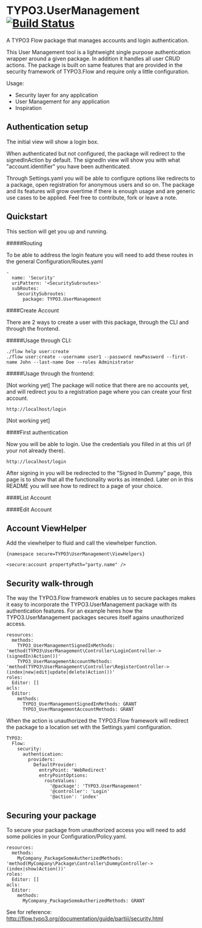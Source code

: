 TYPO3.UserManagement [![Build Status](https://travis-ci.org/svparijs/TYPO3.UserManagement.png?branch=master)](https://travis-ci.org/svparijs/TYPO3.UserManagement)
==================================================================================================================================================================

A TYPO3 Flow package that manages accounts and login authentication.

This User Management tool is a lightweight single purpose authentication wrapper around a given package.
In addition it handles all user CRUD actions.
The package is built on same features that are provided in the security framework of TYPO3.Flow and require only a little
configuration.

Usage:
- Security layer for any application
- User Management for any application
- Inspiration

Authentication setup
--------------------

The initial view will show a login box.

When authenticated but not configured, the package will redirect to the signedInAction by default.
The signedIn view will show you with what "account.identifier" you have been authenticated.

Through Settings.yaml you will be able to configure options like redirects to a package, open registration for anonymous users
and so on. The package and its features will grow overtime if there is enough usage and are generic use cases to be applied. Feel
free to contribute, fork or leave a note.

Quickstart
----------

This section will get you up and running.

#####Routing

To be able to address the login feature you will need to add these routes in the general Configuration/Routes.yaml

	-
	  name: 'Security'
	  uriPattern: '<SecuritySubroutes>'
	  subRoutes:
	    SecuritySubroutes:
	      package: TYPO3.UserManagement

####Create Account

There are 2 ways to create a user with this package, through the CLI and through the frontend.

#####Usage through CLI:

	./flow help user:create
	./flow user:create --username user1 --password newPassword --first-name John --last-name Doe --roles Administrator

#####Usage through the frontend:

[Not working yet]
The package will notice that there are no accounts yet, and will redirect you to a registration page where you can create your first account.

	http://localhost/login

[Not working yet]

####First authentication

Now you will be able to login. Use the credentials you filled in at this url (if your not already there).

	http://localhost/login

After signing in you will be redirected to the "Signed In Dummy" page, this page is to show that all the functionality works as intended.
Later on in this README you will see how to redirect to a page of your choice.

####List Account

####Edit Account

Account ViewHelper
------------------

Add the viewhelper to fluid and call the viewhelper function.

	{namespace secure=TYPO3\UserManagement\ViewHelpers}

	<secure:account propertyPath="party.name" />

Security walk-through
---------------------

The way the TYPO3.Flow framework enables us to secure packages makes it easy to incorporate the TYPO3.UserManagement package with its authentication features.
For an example heres how the TYPO3.UserManagement packages secures itself agains unauthorized access.

	resources:
	  methods:
	    TYPO3_UserManagementSignedInMethods: 'method(TYPO3\UserManagement\Controller\LoginController->(signedIn)Action())'
	    TYPO3_UserManagementAccountMethods: 'method(TYPO3\UserManagement\Controller\RegisterController->(index|new|edit|update|delete)Action())'
	roles:
	  Editor: []
	acls:
	  Editor:
	    methods:
	      TYPO3_UserManagementSignedInMethods: GRANT
	      TYPO3_UserManagementAccountMethods: GRANT

When the action is unauthorized the TYPO3.Flow framework will redirect the package to a location set with the Settings.yaml configuration.

	TYPO3:
	  Flow:
	    security:
	      authentication:
	        providers:
	          DefaultProvider:
	            entryPoint: 'WebRedirect'
	            entryPointOptions:
	              routeValues:
                    '@package': 'TYPO3.UserManagement'
                    '@controller': 'Login'
                    '@action': 'index'

Securing your package
---------------------

To secure your package from unauthorized access you will need to add some policies in your Configuration/Policy.yaml.

	resources:
	  methods:
	    MyCompany_PackageSomeAutherizedMethods: 'method(MyCompany\Package\Controller\DummyController->(index|show)Action())'
	roles:
	  Editor: []
	acls:
	  Editor:
	    methods:
	      MyCompany_PackageSomeAutherizedMethods: GRANT

See for reference: http://flow.typo3.org/documentation/guide/partiii/security.html